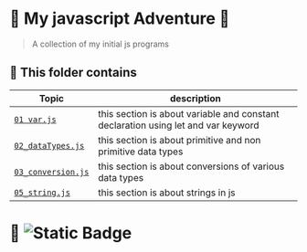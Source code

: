 # 🌟 My javascript Adventure 🚀

> A collection of my initial js programs

## 📂 This folder contains

| Topic                                  | description                                                                       |
| -------------------------------------- | --------------------------------------------------------------------------------- |
| [`01 var.js`](01var.js)                | this section is about variable and constant declaration using let and var keyword |
| [`02_dataTypes.js`](02_dataType.js)    | this section is about primitive and non primitive data types                      |
| [`03_conversion.js`](03_conversion.js) | this section is about conversions of various data types                           |
| [`05_string.js`](o5_string.js)         | this section is about strings in js                                               |

# 🔰 ![Static Badge](https://img.shields.io/badge/progress-%2560-violet)
